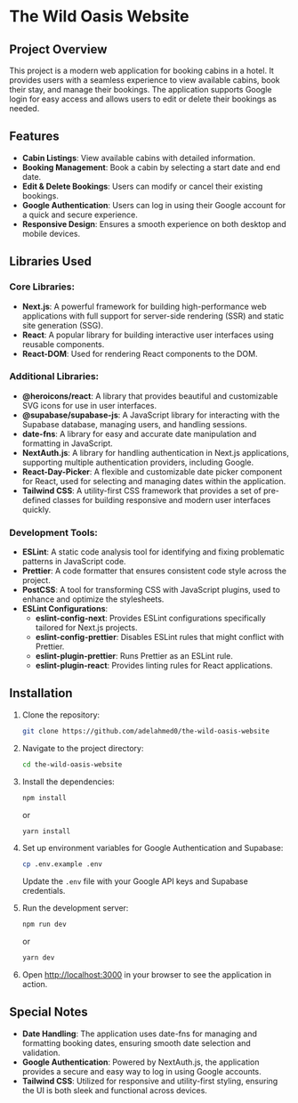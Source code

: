 # The Wild Oasis Website

## Project Overview

This project is a modern web application for booking cabins in a hotel. It provides users with a seamless experience to
view available cabins, book their stay, and manage their bookings. The application supports Google login for easy access
and allows users to edit or delete their bookings as needed.

## Features

- **Cabin Listings**: View available cabins with detailed information.
- **Booking Management**: Book a cabin by selecting a start date and end date.
- **Edit & Delete Bookings**: Users can modify or cancel their existing bookings.
- **Google Authentication**: Users can log in using their Google account for a quick and secure experience.
- **Responsive Design**: Ensures a smooth experience on both desktop and mobile devices.

## Libraries Used

### Core Libraries:

- **Next.js**: A powerful framework for building high-performance web applications with full support for server-side
  rendering (SSR) and static site generation (SSG).
- **React**: A popular library for building interactive user interfaces using reusable components.
- **React-DOM**: Used for rendering React components to the DOM.

### Additional Libraries:

- **@heroicons/react**: A library that provides beautiful and customizable SVG icons for use in user interfaces.
- **@supabase/supabase-js**: A JavaScript library for interacting with the Supabase database, managing users, and
  handling sessions.
- **date-fns**: A library for easy and accurate date manipulation and formatting in JavaScript.
- **NextAuth.js**: A library for handling authentication in Next.js applications, supporting multiple authentication
  providers, including Google.
- **React-Day-Picker**: A flexible and customizable date picker component for React, used for selecting and managing
  dates within the application.
- **Tailwind CSS**: A utility-first CSS framework that provides a set of pre-defined classes for building responsive and
  modern user interfaces quickly.

### Development Tools:

- **ESLint**: A static code analysis tool for identifying and fixing problematic patterns in JavaScript code.
- **Prettier**: A code formatter that ensures consistent code style across the project.
- **PostCSS**: A tool for transforming CSS with JavaScript plugins, used to enhance and optimize the stylesheets.
- **ESLint Configurations**:
    - **eslint-config-next**: Provides ESLint configurations specifically tailored for Next.js projects.
    - **eslint-config-prettier**: Disables ESLint rules that might conflict with Prettier.
    - **eslint-plugin-prettier**: Runs Prettier as an ESLint rule.
    - **eslint-plugin-react**: Provides linting rules for React applications.

## Installation

1. Clone the repository:
    ```bash
    git clone https://github.com/adelahmed0/the-wild-oasis-website
    ```

2. Navigate to the project directory:
    ```bash
    cd the-wild-oasis-website
    ```

3. Install the dependencies:
    ```bash
    npm install
    ```
   or
    ```bash
    yarn install
    ```

4. Set up environment variables for Google Authentication and Supabase:
    ```bash
    cp .env.example .env
    ```
   Update the `.env` file with your Google API keys and Supabase credentials.

5. Run the development server:
    ```bash
    npm run dev
    ```
   or
    ```bash
    yarn dev
    ```

6. Open [http://localhost:3000](http://localhost:3000) in your browser to see the application in action.

## Special Notes

- **Date Handling**: The application uses date-fns for managing and formatting booking dates, ensuring smooth date
  selection and validation.
- **Google Authentication**: Powered by NextAuth.js, the application provides a secure and easy way to log in using
  Google accounts.
- **Tailwind CSS**: Utilized for responsive and utility-first styling, ensuring the UI is both sleek and functional
  across devices.


